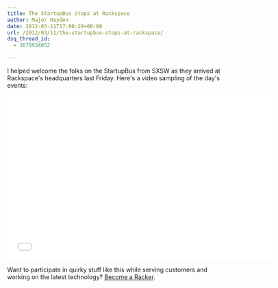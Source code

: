 ```yaml
---
title: The StartupBus stops at Rackspace
author: Major Hayden
date: 2012-03-11T17:00:29+00:00
url: /2012/03/11/the-startupbus-stops-at-rackspace/
dsq_thread_id:
  - 3678934052

---
```

I helped welcome the folks on the StartupBus from SXSW as they arrived at Rackspace's headquarters last Friday. Here's a video sampling of the day's events:

<span class="youtube"><iframe title="YouTube video player" class="youtube-player" type="text/html" width="620" height="385" src="//www.youtube.com/embed/ZfZPD2DrqkQ?wmode=transparent&fs=1&hl=en&modestbranding=1&iv_load_policy=3&showsearch=0&rel=1&theme=dark&hd=1" frameborder="0" allowfullscreen></iframe></span>

Want to participate in quirky stuff like this while serving customers and working on the latest technology? [Become a Racker][1].

 [1]: http://jobs.rackspace.com/
